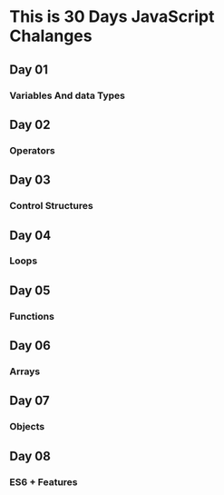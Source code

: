 # This is 30 Days JavaScript Chalanges
## Day 01 
### Variables And data Types

## Day 02
### Operators

## Day 03
### Control Structures

## Day 04
### Loops

## Day 05
### Functions

## Day 06
### Arrays

## Day 07
### Objects

## Day 08
### ES6 + Features